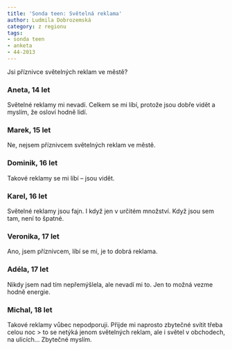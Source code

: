 ```yaml
---
title: 'Sonda teen: Světelná reklama'
author: Ludmila Dobrozemská
category: z regionu
tags:
- sonda teen
- anketa
- 44-2013
---
```


Jsi příznivce světelných reklam ve městě?

### Aneta, 14 let 
Světelné reklamy mi nevadí. Celkem se mi líbí, protože jsou dobře vidět a myslím, že osloví hodně lidí.

### Marek, 15 let
Ne, nejsem příznivcem světelných reklam ve městě. 

### Dominik, 16 let
Takové reklamy se mi líbí – jsou vidět. 

### Karel, 16 let
Světelné reklamy jsou fajn. I když jen v určitém množství. Když jsou sem tam, není to špatné.

### Veronika, 17 let
Ano, jsem příznivcem, líbí se mi, je to dobrá reklama. 

### Adéla, 17 let 
Nikdy jsem nad tím nepřemýšlela, ale nevadí mi to. Jen to možná vezme hodně energie.

### Michal, 18 let
Takové reklamy vůbec nepodporuji. Přijde mi naprosto zbytečné svítit třeba celou noc > to se netýká jenom světelných reklam, ale i světel v obchodech, na ulicích… Zbytečné myslím.